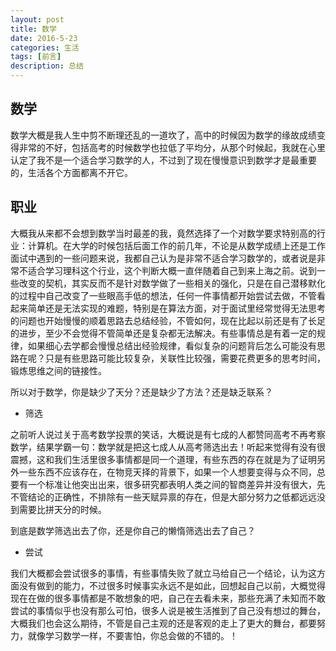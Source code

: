 ```yaml
---
layout: post
title: 数学
date: 2016-5-23
categories: 生活
tags: [前言]
description: 总结
---
```


## 数学

数学大概是我人生中剪不断理还乱的一道坎了，高中的时候因为数学的缘故成绩变得非常的不好，包括高考的时候数学也拉低了平均分，从那个时候起，我就在心里认定了我不是一个适合学习数学的人，不过到了现在慢慢意识到数学才是最重要的，生活各个方面都离不开它。

## 职业

大概我从来都不会想到数学当时最差的我，竟然选择了一个对数学要求特别高的行业：计算机。在大学的时候包括后面工作的前几年，不论是从数学成绩上还是工作面试中遇到的一些问题来说，我都自己认为是非常不适合学习数学的，或者说是非常不适合学习理科这个行业，这个判断大概一直伴随着自己到来上海之前。说到一些改变的契机，其实反而不是针对数学做了一些相关的强化，只是在自己潜移默化的过程中自己改变了一些眼高手低的想法，任何一件事情都开始尝试去做，不管看起来简单还是无法实现的难题，特别是在算法方面，对于面试里经常觉得无法思考的问题也开始慢慢的顺着思路去总结经验，不管如何，现在比起以前还是有了长足的进步，至少不会觉得不管简单还是复杂都无法解决。有些事情总是有着一定的规律，如果细心去学都会慢慢总结出经验规律，看似复杂的问题背后怎么可能没有思路在呢？只是有些思路可能比较复杂，关联性比较强，需要花费更多的思考时间，锻炼思维之间的链接性。

所以对于数学，你是缺少了天分？还是缺少了方法？还是缺乏联系？

* 筛选

之前听人说过关于高考数学投票的笑话，大概说是有七成的人都赞同高考不再考察数学，结果学霸一句：数学就是把这七成人从高考筛选出去！听起来觉得有没有很震撼，这和我们生活里很多事情都是同一个道理，有些东西的存在就是为了证明另外一些东西不应该存在，在物竞天择的背景下，如果一个人想要变得与众不同，总要有一个标准让他突出出来，很多研究都表明人类之间的智商差异并没有很大，先不管结论的正确性，不排除有一些天赋异禀的存在，但是大部分努力之低都远远没到需要比拼天分的时候。

到底是数学筛选出去了你，还是你自己的懒惰筛选出去了自己？

* 尝试

我们大概都会尝试很多的事情，有些事情失败了就立马给自己一个结论，认为这方面没有做到的能力，不过很多时候事实永远不是如此，回想起自己以前，大概觉得现在在做的很多事情都是不敢想象的吧，自己在去看未来，那些充满了未知而不敢尝试的事情似乎也没有那么可怕，很多人说是被生活推到了自己没有想过的舞台，大概我们也会这么期待，不管是自己主观的还是客观的走上了更大的舞台，都要努力，就像学习数学一样，不要害怕，你总会做的不错的。！











